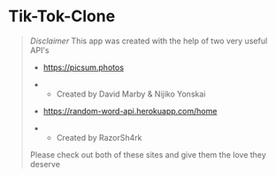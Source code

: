 # Tik-Tok-Clone

> _Disclaimer_
> This app was created with the help of two very useful API's
>
> -   https://picsum.photos
> -   -   Created by David Marby & Nijiko Yonskai
>
> -   https://random-word-api.herokuapp.com/home
> -   -   Created by RazorSh4rk
>
> Please check out both of these sites and give them the love they deserve
